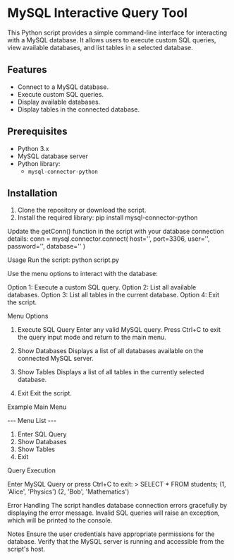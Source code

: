 # MySQL Interactive Query Tool

This Python script provides a simple command-line interface for interacting with a MySQL database. It allows users to execute custom SQL queries, view available databases, and list tables in a selected database.

## Features

- Connect to a MySQL database.
- Execute custom SQL queries.
- Display available databases.
- Display tables in the connected database.

## Prerequisites

- Python 3.x
- MySQL database server
- Python library:
  - `mysql-connector-python`

## Installation

1. Clone the repository or download the script.
2. Install the required library:
      pip install mysql-connector-python

Update the getConn() function in the script with your database connection details:
conn = mysql.connector.connect(
    host='<your-database-host>',
    port=3306,
    user='<your-database-username>',
    password='<your-database-password>',
    database='<your-database-name>'
)

Usage
Run the script:
python script.py

Use the menu options to interact with the database:

Option 1: Execute a custom SQL query.
Option 2: List all available databases.
Option 3: List all tables in the current database.
Option 4: Exit the script.

Menu Options
1. Execute SQL Query
Enter any valid MySQL query.
Press Ctrl+C to exit the query input mode and return to the main menu.

2. Show Databases
Displays a list of all databases available on the connected MySQL server.

3. Show Tables
Displays a list of all tables in the currently selected database.

4. Exit
Exit the script.

Example
Main Menu

--- Menu List ---
1. Enter SQL Query
2. Show Databases
3. Show Tables
4. Exit

Query Execution

Enter MySQL Query or press Ctrl+C to exit: > SELECT * FROM students;
(1, 'Alice', 'Physics')
(2, 'Bob', 'Mathematics')

Error Handling
The script handles database connection errors gracefully by displaying the error message.
Invalid SQL queries will raise an exception, which will be printed to the console.

Notes
Ensure the user credentials have appropriate permissions for the database.
Verify that the MySQL server is running and accessible from the script's host.
